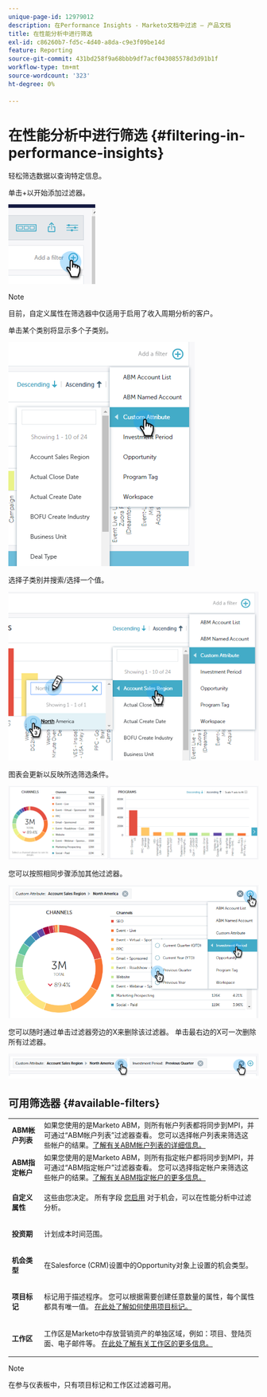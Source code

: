 ```yaml
---
unique-page-id: 12979012
description: 在Performance Insights - Marketo文档中过滤 — 产品文档
title: 在性能分析中进行筛选
exl-id: c86260b7-fd5c-4d40-a8da-c9e3f09be14d
feature: Reporting
source-git-commit: 431bd258f9a68bbb9df7acf043085578d3d91b1f
workflow-type: tm+mt
source-wordcount: '323'
ht-degree: 0%

---
```


# 在性能分析中进行筛选 {#filtering-in-performance-insights}

轻松筛选数据以查询特定信息。

单击+以开始添加过滤器。

![](assets/1-1.png)

>[!NOTE]
>
>目前，自定义属性在筛选器中仅适用于启用了收入周期分析的客户。

单击某个类别将显示多个子类别。

![](assets/two-1.png)

选择子类别并搜索/选择一个值。

![](assets/three.png)

图表会更新以反映所选筛选条件。

![](assets/four-1.png)

您可以按照相同步骤添加其他过滤器。

![](assets/five.png)

您可以随时通过单击过滤器旁边的X来删除该过滤器。 单击最右边的X可一次删除所有过滤器。

![](assets/6-2.png)

## 可用筛选器 {#available-filters}

<table> 
 <tbody> 
  <tr> 
   <td colspan="1"><strong>ABM帐户列表</strong></td> 
   <td colspan="1">如果您使用的是Marketo ABM，则所有帐户列表都将同步到MPI，并可通过“ABM帐户列表”过滤器查看。 您可以选择帐户列表来筛选这些帐户的结果。<a href="https://docs.marketo.com/display/public/DOCS/Account-Based+Web+Marketing+with+ABM" rel="nofollow">了解有关ABM帐户列表的详细信息。</a></td> 
  </tr> 
  <tr> 
   <td colspan="1"><strong>ABM指定帐户</strong></td> 
   <td colspan="1">如果您使用的是Marketo ABM，则所有指定帐户都将同步到MPI，并可通过“ABM指定帐户”过滤器查看。 您可以选择指定帐户来筛选这些帐户的结果。<a href="https://docs.marketo.com/x/eaCt" rel="nofollow">了解有关ABM指定帐户的更多信息。</a></td> 
  </tr> 
  <tr> 
   <td colspan="1"><strong>自定义属性</strong></td> 
   <td colspan="1"><p>这些由您决定。 所有字段 <a href="/help/marketo/product-docs/reporting/revenue-cycle-analytics/revenue-tools/enabling-custom-field-sync-for-revenue-cycle-analytics.md" rel="nofollow">您启用</a> 对于机会，可以在性能分析中过滤分析。</p></td> 
  </tr> 
  <tr> 
   <td colspan="1"><p><strong>投资期</strong></p></td> 
   <td colspan="1"><p>计划成本时间范围。</p></td> 
  </tr> 
  <tr> 
   <td colspan="1"><p><strong>机会类型</strong></p></td> 
   <td colspan="1"><p>在Salesforce (CRM)设置中的Opportunity对象上设置的机会类型。</p></td> 
  </tr> 
  <tr> 
   <td><p><strong>项目标记</strong></p></td> 
   <td><p>标记用于描述程序。 您可以根据需要创建任意数量的属性，每个属性都具有唯一值。 <a href="/help/marketo/product-docs/administration/tags/create-a-new-program-tag-and-tag-values.md" rel="nofollow">在此处了解如何使用项目标记。</a></p></td> 
  </tr> 
  <tr> 
   <td><strong>工作区</strong></td> 
   <td><p>工作区是Marketo中存放营销资产的单独区域，例如：项目、登陆页面、电子邮件等。 <a href="/help/marketo/product-docs/administration/workspaces-and-person-partitions/understanding-workspaces-and-person-partitions.md" rel="nofollow">在此处了解有关工作区的更多信息。</a></p></td> 
  </tr> 
 </tbody> 
</table>

>[!NOTE]
>
>在参与仪表板中，只有项目标记和工作区过滤器可用。
